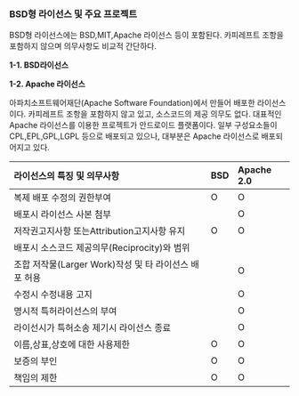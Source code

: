 ### BSD형 라이선스 및 주요 프로젝트

BSD형 라이선스에는 BSD,MIT,Apache 라이선스 등이 포함된다. 카피레프트 조항을 포함하지 않으며 의무사항도 비교적 간단하다.

**1-1. BSD라이선스**

**1-2. Apache 라이선스**

아파치소프트웨어재단\(Apache Software Foundation\)에서 만들어 배포한 라이선스이다. 카피레프트 조항을 포함하지 않고 있고, 소스코드의 제공 의무도 없다.
대표적인 Apache 라이선스를 이용한 프로젝트가 안드로이드 플랫폼이다. 일부 구성요소들이 CPL,EPL,GPL,LGPL 등으로 배포되고 있으나, 대부분은 Apache 라이선스로 배포되어지고 있다.

| 라이선스의 특징 및 의무사항 | BSD | Apache 2.0 |
| :--- | :--- | :--- |
| 복제 배포 수정의 권한부여 | O | O |
| 배포시 라이선스 사본 첨부 | | O |
| 저작권고지사항 또는Attribution고지사항 유지 | O | O |
| 배포시 소스코드 제공의무\(Reciprocity\)와 범위 | | |
| 조합 저작물\(Larger Work\)작성 및 타 라이선스 배포 허용 | | O |
| 수정시 수정내용 고지 | | O |
| 명시적 특허라이선스의 부여 | | O |
| 라이선시가 특허소송 제기시 라이선스 종료 | | O |
| 이름,상표,상호에 대한 사용제한 | O | O |
| 보증의 부인 | O | O |
| 책임의 제한 | O | O |